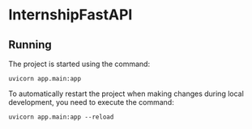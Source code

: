 # InternshipFastAPI


## Running
The project is started using the command:
```shell
uvicorn app.main:app
```
To automatically restart the project when making changes during local development, you need to execute the command:
```shell
uvicorn app.main:app --reload
```